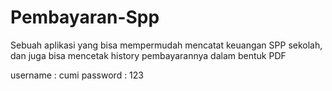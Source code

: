 # Pembayaran-Spp
Sebuah aplikasi yang bisa mempermudah mencatat keuangan SPP sekolah, dan juga bisa mencetak history pembayarannya dalam bentuk PDF

username : cumi
password : 123
